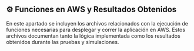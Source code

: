 ## ⚙️ Funciones en AWS y Resultados Obtenidos

En este apartado se incluyen los archivos relacionados con la ejecución de funciones necesarias para desplegar y correr la aplicación en AWS. Estos archivos documentan tanto la lógica implementada como los resultados obtenidos durante las pruebas y simulaciones.
